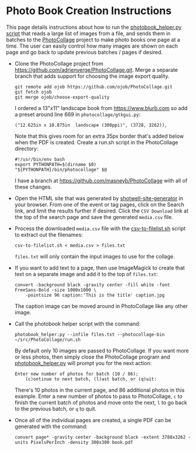 # Photo Book Creation Instructions

This page details instructions about how to run the
[photobook_helper.py script](photobook_helper.py) that reads a large list of images from a file,
and sends them in batches to the
[PhotoCollage](https://github.com/adrienverge/PhotoCollage.git) project to make photo books one
page at a time. The user can easily control how many images are shown on each page and go back
to update previous batches / pages if desired.

- Clone the PhotoCollage project from <https://github.com/adrienverge/PhotoCollage.git>. Merge
  a separate branch that adds support for choosing the image export quality.

      git remote add ojob https://github.com/ojob/PhotoCollage.git
      git fetch ojob
      git merge ojob/choose-export-quality

  I ordered a 13"x11" landscape book from <https://www.blurb.com> so add a preset around line 669
  in `photocollage/gtkgui.py`:

      ("12.625in x 10.875in  landscape (300ppi)", (3728, 3262)),

  Note that this gives room for an extra 35px border that's added below when the PDF is created.
  Create a run.sh script in the PhotoCollage directory:

      #!/usr/bin/env bash
      export PYTHONPATH=$(dirname $0)
      "${PYTHONPATH}/bin/photocollage" $@

  I have a branch at <https://github.com/masneyb/PhotoCollage> with all of these changes.

- Open the HTML site that was generated by
  [shotwell-site-generator](https://github.com/masneyb/shotwell-site-generator) in your browser.
  From one of the event or tag pages, click on the Search link, and limit the results further
  if desired. Click the `CSV Download` link at the top of the search page and save the generated
  `media.csv` file.

- Process the downloaded `media.csv` file with the [csv-to-filelist.sh](csv-to-filelist.sh) script
  to extract out the filenames:

      csv-to-filelist.sh < media.csv > files.txt

  `files.txt` will only contain the input images to use for the collage.

- If you want to add text to a page, then use ImageMagick to create that text on a separate image
  and add it to the top of `files.txt`:

      convert -background black -gravity center -fill white -font FreeSans-Bold -size 1000x1000 \
          -pointsize 96 caption:'This is the title' caption.jpg

  The caption image can be moved around in PhotoCollage like any other image.

- Call the photobook helper script with the command:

      photobook_helper.py --infile files.txt --photocollage-bin ~/src/PhotoCollage/run.sh

  By default only 10 images are passed to PhotoCollage. If you want more or less photos, then
  simply close the PhotoCollage program and [photobook_helper.py](photobook_helper.py) will
  prompt you for the next action:

      Enter new number of photos for batch (10 / 86);
          (c)ontinue to next batch, (l)ast batch, or (q)uit: 

  There's 10 photos in the current page, and 86 additional photos in this example. Enter a new
  number of photos to pass to PhotoCollage, `c` to finish the current batch of photos and move
  onto the next, `l` to go back to the previous batch, or `q` to quit.

- Once all of the individual pages are created, a single PDF can be generated with the command:

      convert page* -gravity center -background black -extent 3788x3262 -units PixelsPerInch -density 300x300 book.pdf

